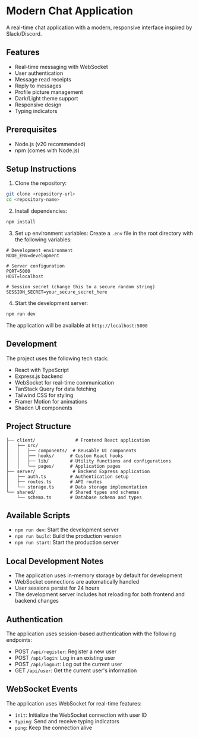 # Modern Chat Application

A real-time chat application with a modern, responsive interface inspired by Slack/Discord.

## Features

- Real-time messaging with WebSocket
- User authentication
- Message read receipts
- Reply to messages
- Profile picture management
- Dark/Light theme support
- Responsive design
- Typing indicators

## Prerequisites

- Node.js (v20 recommended)
- npm (comes with Node.js)

## Setup Instructions

1. Clone the repository:
```bash
git clone <repository-url>
cd <repository-name>
```

2. Install dependencies:
```bash
npm install
```

3. Set up environment variables:
Create a `.env` file in the root directory with the following variables:
```env
# Development environment
NODE_ENV=development

# Server configuration
PORT=5000
HOST=localhost

# Session secret (change this to a secure random string)
SESSION_SECRET=your_secure_secret_here
```

4. Start the development server:
```bash
npm run dev
```

The application will be available at `http://localhost:5000`

## Development

The project uses the following tech stack:
- React with TypeScript
- Express.js backend
- WebSocket for real-time communication
- TanStack Query for data fetching
- Tailwind CSS for styling
- Framer Motion for animations
- Shadcn UI components

## Project Structure

```
├── client/               # Frontend React application
│   ├── src/
│   │   ├── components/  # Reusable UI components
│   │   ├── hooks/      # Custom React hooks
│   │   ├── lib/        # Utility functions and configurations
│   │   └── pages/      # Application pages
├── server/              # Backend Express application
│   ├── auth.ts         # Authentication setup
│   ├── routes.ts       # API routes
│   └── storage.ts      # Data storage implementation
└── shared/             # Shared types and schemas
    └── schema.ts       # Database schema and types
```

## Available Scripts

- `npm run dev`: Start the development server
- `npm run build`: Build the production version
- `npm run start`: Start the production server

## Local Development Notes

- The application uses in-memory storage by default for development
- WebSocket connections are automatically handled
- User sessions persist for 24 hours
- The development server includes hot reloading for both frontend and backend changes

## Authentication

The application uses session-based authentication with the following endpoints:
- POST `/api/register`: Register a new user
- POST `/api/login`: Log in an existing user
- POST `/api/logout`: Log out the current user
- GET `/api/user`: Get the current user's information

## WebSocket Events

The application uses WebSocket for real-time features:
- `init`: Initialize the WebSocket connection with user ID
- `typing`: Send and receive typing indicators
- `ping`: Keep the connection alive